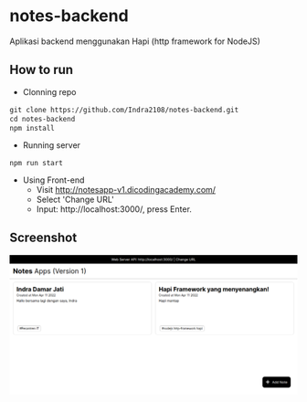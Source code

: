 # notes-backend
Aplikasi backend menggunakan Hapi (http framework for NodeJS)

## How to run
- Clonning repo
```
git clone https://github.com/Indra2108/notes-backend.git
cd notes-backend
npm install
```

- Running server
```
npm run start
```

- Using Front-end
  - Visit http://notesapp-v1.dicodingacademy.com/
  - Select 'Change URL'
  - Input: http://localhost:3000/, press Enter.

## Screenshot
![screenshot](screenshot/Screenshot%20from%202022-04-11%2023-17-36.png)